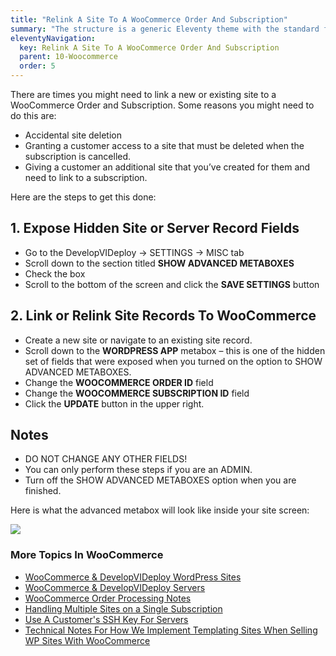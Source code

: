 ```yaml
---
title: "Relink A Site To A WooCommerce Order And Subscription"
summary: "The structure is a generic Eleventy theme with the standard folder and file names."
eleventyNavigation:
  key: Relink A Site To A WooCommerce Order And Subscription
  parent: 10-Woocommerce
  order: 5
---
```

There are times you might need to link a new or existing site to a WooCommerce Order and Subscription. Some reasons you might need to do this are:

*   Accidental site deletion
*   Granting a customer access to a site that must be deleted when the subscription is cancelled.
*   Giving a customer an additional site that you’ve created for them and need to link to a subscription.

Here are the steps to get this done:

## 1\. Expose Hidden Site or Server Record Fields

*   Go to the DevelopVIDeploy → SETTINGS → MISC tab
*   Scroll down to the section titled **SHOW ADVANCED METABOXES**
*   Check the box
*   Scroll to the bottom of the screen and click the **SAVE SETTINGS** button

## 2\. Link or Relink Site Records To WooCommerce

*   Create a new site or navigate to an existing site record.
*   Scroll down to the **WORDPRESS APP** metabox – this is one of the hidden set of fields that were exposed when you turned on the option to SHOW ADVANCED METABOXES.
*   Change the **WOOCOMMERCE ORDER ID** field
*   Change the **WOOCOMMERCE SUBSCRIPTION ID** field
*   Click the **UPDATE** button in the upper right.

## Notes

*   DO NOT CHANGE ANY OTHER FIELDS!
*   You can only perform these steps if you are an ADMIN.
*   Turn off the SHOW ADVANCED METABOXES option when you are finished.

Here is what the advanced metabox will look like inside your site screen:

[![](https://web.archive.org/web/20240304155913im_/https://wpclouddeploy.com/wp-content/uploads/2022/03/wpcd-v4-258-1.png)](https://web.archive.org/web/20240304155913/https://wpclouddeploy.com/wp-content/uploads/2022/03/wpcd-v4-258-1.png)

### More Topics In WooCommerce

*   [WooCommerce & DevelopVIDeploy WordPress Sites](https://web.archive.org/web/20240304155913/https://wpclouddeploy.com/documentation/woocommerce/woocommerce-wpclouddeploy-wordpress-sites/)
*   [WooCommerce & DevelopVIDeploy Servers](https://web.archive.org/web/20240304155913/https://wpclouddeploy.com/documentation/woocommerce/woocommerce-wpclouddeploy/)
*   [WooCommerce Order Processing Notes](https://web.archive.org/web/20240304155913/https://wpclouddeploy.com/documentation/woocommerce/woocommerce-order-processing-notes/)
*   [Handling Multiple Sites on a Single Subscription](https://web.archive.org/web/20240304155913/https://wpclouddeploy.com/documentation/woocommerce/handling-multiple-sites-on-a-single-subscription/)
*   [Use A Customer's SSH Key For Servers](https://web.archive.org/web/20240304155913/https://wpclouddeploy.com/documentation/woocommerce/use-a-customers-ssh-key-for-servers/)
*   [Technical Notes For How We Implement Templating Sites When Selling WP Sites With WooCommerce](https://web.archive.org/web/20240304155913/https://wpclouddeploy.com/documentation/woocommerce/technical-notes-for-how-we-implement-templating-sites-when-selling-wp-sites-with-woocommerce/)
